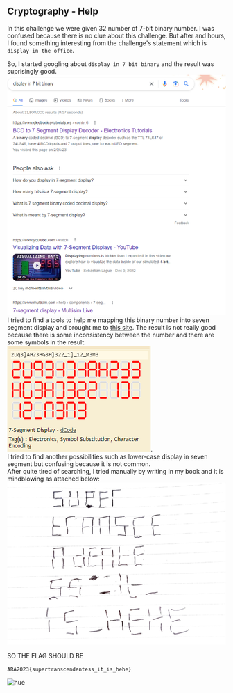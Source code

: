 ## Cryptography - Help

In this challenge we were given 32 number of 7-bit binary number. I was confused because there is no clue about this challenge. But after and hours, I found something interesting from the challenge's statement which is `display in the office`. <br />

So, I started googling about `display in 7 bit binary` and the result was suprisingly good. <br />
![result](assets/Screenshot%202023-02-26%20135004.png) <br />
I tried to find a tools to help me mapping this binary number into seven segment display and brought me to [this site](https://www.dcode.fr/7-segment-display). The result is not really good because there is some inconsistency between the number and there are some symbols in the result. <br />
![res](assets/result.png). <br />
I tried to find another possibilities such as lower-case display in seven segment but confusing because it is not common. <br />
After quite tired of searching, I tried manually by writing in my book and it is mindblowing as attached below: <br />
![heck](assets/27c81e16-5cf8-4931-bb35-92661077d40d.jpg) <br />

SO THE FLAG SHOULD BE
```
ARA2023{supertranscendentess_it_is_hehe}
```

![hue](https://media.tenor.com/a-nX7W4JlX8AAAAC/sevensegment.gif)